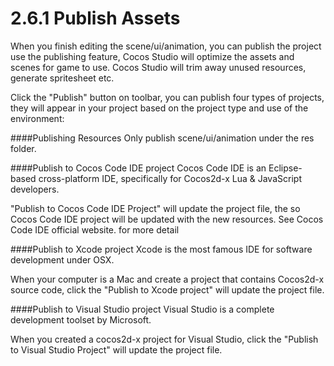 # 2.6.1 Publish Assets

When you finish editing the scene/ui/animation, you can publish the project use the publishing feature, Cocos Studio will optimize the assets and scenes for game to use. Cocos Studio will trim away unused resources, generate spritesheet etc.

Click the "Publish" button on toolbar, you can publish four types of projects, they will appear in your project based on the project type and use of the environment:

####Publishing Resources
Only publish scene/ui/animation under the res folder.

####Publish to Cocos Code IDE project
Cocos Code IDE is an Eclipse-based cross-platform IDE, specifically for Cocos2d-x Lua & JavaScript developers.

"Publish to Cocos Code IDE Project" will update the project file, the so Cocos Code IDE project will be updated with the new resources. See Cocos Code IDE official website. for more detail

####Publish to Xcode project
Xcode is the most famous IDE for software development under OSX.

When your computer is a Mac and create a project that contains Cocos2d-x source code, click the "Publish to Xcode project" will update the project file.

####Publish to Visual Studio project
Visual Studio is a complete development toolset by Microsoft.

When you created a cocos2d-x project for Visual Studio, click the "Publish to Visual Studio Project" will update the project file.
